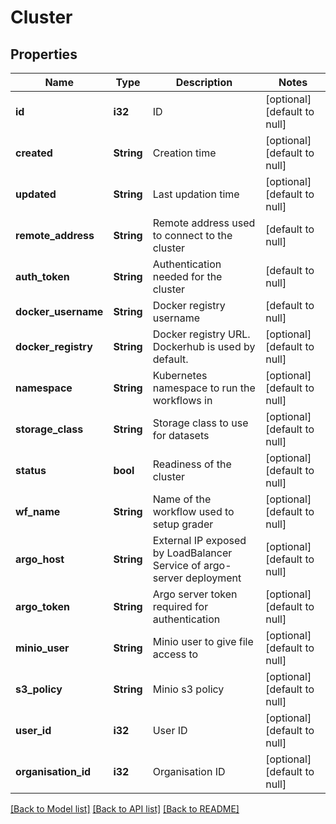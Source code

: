 # Cluster

## Properties
Name | Type | Description | Notes
------------ | ------------- | ------------- | -------------
**id** | **i32** | ID | [optional] [default to null]
**created** | **String** | Creation time | [optional] [default to null]
**updated** | **String** | Last updation time | [optional] [default to null]
**remote_address** | **String** | Remote address used to connect to the cluster | [default to null]
**auth_token** | **String** | Authentication needed for the cluster | [default to null]
**docker_username** | **String** | Docker registry username | [default to null]
**docker_registry** | **String** | Docker registry URL. Dockerhub is used by default. | [optional] [default to null]
**namespace** | **String** | Kubernetes namespace to run the workflows in | [optional] [default to null]
**storage_class** | **String** | Storage class to use for datasets | [optional] [default to null]
**status** | **bool** | Readiness of the cluster | [optional] [default to null]
**wf_name** | **String** | Name of the workflow used to setup grader | [optional] [default to null]
**argo_host** | **String** | External IP exposed by LoadBalancer Service of argo-server deployment | [optional] [default to null]
**argo_token** | **String** | Argo server token required for authentication | [optional] [default to null]
**minio_user** | **String** | Minio user to give file access to | [optional] [default to null]
**s3_policy** | **String** | Minio s3 policy | [optional] [default to null]
**user_id** | **i32** | User ID | [optional] [default to null]
**organisation_id** | **i32** | Organisation ID | [optional] [default to null]

[[Back to Model list]](../README.md#documentation-for-models) [[Back to API list]](../README.md#documentation-for-api-endpoints) [[Back to README]](../README.md)


